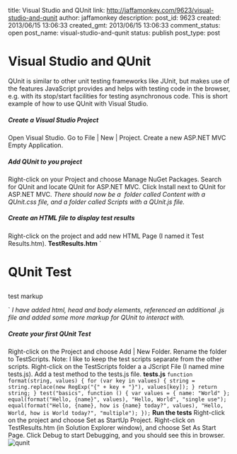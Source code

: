 title: Visual Studio and QUnit
link: http://jaffamonkey.com/9623/visual-studio-and-qunit
author: jaffamonkey
description: 
post_id: 9623
created: 2013/06/15 13:06:33
created_gmt: 2013/06/15 13:06:33
comment_status: open
post_name: visual-studio-and-qunit
status: publish
post_type: post

# Visual Studio and QUnit

QUnit is similar to other unit testing frameworks like JUnit, but makes use of the features JavaScript provides and helps with testing code in the browser, e.g. with its stop/start facilities for testing asynchronous code. This is short example of how to use QUnit with Visual Studio.

##### Create a Visual Studio Project

Open Visual Studio. Go to File | New | Project. Create a new ASP.NET MVC Empty Application. 

##### Add QUnit to you project

Right-click on your Project and choose Manage NuGet Packages. Search for QUnit and locate QUnit for ASP.NET MVC. Click Install next to QUnit for ASP.NET MVC. _There should now be a  folder called Content with a QUnit.css file, and a folder called Scripts with a QUnit.js file._

##### Create an HTML file to display test results

Right-click on the project and add new HTML Page (I named it Test Results.htm). **TestResults.htm** `

# QUnit Test

## 

## 

test markup

` _I have added html, head and body elements, referenced an additional .js file and added some more markup for QUnit to interact with._

##### Create your first QUnit Test

Right-click on the Project and choose Add | New Folder. Rename the folder to TestScripts. Note: I like to keep the test scripts separate from the other scripts. Right-click on the TestScripts folder a a JScript File (I named mine tests.js). Add a test method to the tests.js file. **tests.js** `function format(string, values) { for (var key in values) { string = string.replace(new RegExp("{" + key + "}"), values[key]); } return string; } test("basics", function () { var values = { name: "World" }; equal(format("Hello, {name}", values), "Hello, World", "single use"); equal(format("Hello, {name}, how is {name} today?", values), "Hello, World, how is World today?", "multiple"); });` **Run the tests** Right-click on the project and choose Set as StartUp Project. Right-click on TestResults.htm (in Solution Explorer window), and choose Set As Start Page. Click Debug to start Debugging, and you should see this in browser. ![qunit](/wp-content/uploads/2013/06/qunit.png)